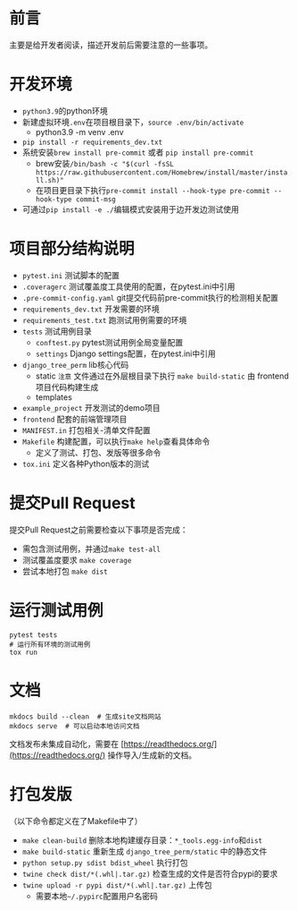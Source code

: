 # 前言
主要是给开发者阅读，描述开发前后需要注意的一些事项。

# 开发环境
- `python3.9`的python环境
- 新建虚拟环境`.env`在项目根目录下，`source .env/bin/activate`
    - python3.9 -m venv .env
- `pip install -r requirements_dev.txt`
- 系统安装`brew install pre-commit` 或者 `pip install pre-commit`
    - brew安装`/bin/bash -c "$(curl -fsSL https://raw.githubusercontent.com/Homebrew/install/master/install.sh)"`
    - 在项目更目录下执行`pre-commit install --hook-type pre-commit --hook-type commit-msg`
- 可通过`pip install -e ./`编辑模式安装用于边开发边测试使用

# 项目部分结构说明
- `pytest.ini` 测试脚本的配置
- `.coveragerc` 测试覆盖度工具使用的配置，在pytest.ini中引用
- `.pre-commit-config.yaml` git提交代码前pre-commit执行的检测相关配置
- `requirements_dev.txt` 开发需要的环境
- `requirements_test.txt` 跑测试用例需要的环境
- `tests` 测试用例目录
    - `conftest.py` pytest测试用例全局变量配置
    - `settings` Django settings配置，在pytest.ini中引用
- `django_tree_perm` lib核心代码
    - static `注意` 文件通过在外层根目录下执行 `make build-static` 由 frontend 项目代码构建生成
    - templates
- `example_project` 开发测试的demo项目
- `frontend` 配套的前端管理项目
- `MANIFEST.in` 打包相关-清单文件配置
- `Makefile` 构建配置，可以执行`make help`查看具体命令
    - 定义了测试、打包、发版等很多命令
- `tox.ini` 定义各种Python版本的测试

# 提交Pull Request
提交Pull Request之前需要检查以下事项是否完成：
- 需包含测试用例，并通过`make test-all`
- 测试覆盖度要求 `make coverage`
- 尝试本地打包 `make dist`

# 运行测试用例

    pytest tests
    # 运行所有环境的测试用例
    tox run

# 文档
```shell
mkdocs build --clean  # 生成site文档网站
mkdocs serve  # 可以启动本地访问文档
```

文档发布未集成自动化，需要在 [https://readthedocs.org/](https://readthedocs.org/) 操作导入/生成新的文档。

# 打包发版

（以下命令都定义在了Makefile中了）

- `make clean-build` 删除本地构建缓存目录：`*_tools.egg-info`和`dist`
- `make build-static` 重新生成 `django_tree_perm/static` 中的静态文件
- `python setup.py sdist bdist_wheel` 执行打包
- `twine check dist/*(.whl|.tar.gz)` 检查生成的文件是否符合pypi的要求
- `twine upload -r pypi dist/*(.whl|.tar.gz)` 上传包
    - 需要本地`~/.pypirc`配置用户名密码
